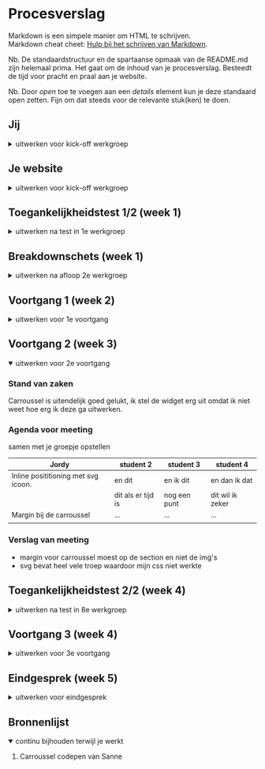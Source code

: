 # Procesverslag
Markdown is een simpele manier om HTML te schrijven.  
Markdown cheat cheet: [Hulp bij het schrijven van Markdown](https://github.com/adam-p/markdown-here/wiki/Markdown-Cheatsheet).

Nb. De standaardstructuur en de spartaanse opmaak van de README.md zijn helemaal prima. Het gaat om de inhoud van je procesverslag. Besteedt de tijd voor pracht en praal aan je website.

Nb. Door *open* toe te voegen aan een *details* element kun je deze standaard open zetten. Fijn om dat steeds voor de relevante stuk(ken) te doen.





## Jij

<details>
  <summary>uitwerken voor kick-off werkgroep</summary>

  ### Auteur:
  Jordy van Wetering

  #### Je startniveau:
  Rood

  #### Je focus:
  Surface Plane
 
</details>





## Je website

<details>
  <summary>uitwerken voor kick-off werkgroep</summary>

  ### Je opdracht:
  [Airbnb](https://www.airbnb.nl)
  
  #### Airbnb home pagina: 
  <img src="readme-images/airbnb-home.png" width="375px" alt="Home pagina van Airbnb">
  
  #### Airbnb pagina van een bungalow: 
  <img src="readme-images/airbnb-bungalow.png" width="375px" alt="Pagina van een bungalow">
 
</details>



## Toegankelijkheidstest 1/2 (week 1)

<details>
  <summary>uitwerken na test in 1e werkgroep</summary>

  ### Bevindingen
  Lijst met je bevindingen die in de test naar voren kwamen:
  -met een screenreader kan je niet de headings selecteren
  -direct naar inhoud knop is aanwezig
  -er wordt weinig kleur gebruikt waardoor het accessible is voor mensen met kleurenblindheid
  -geen mogelijkheid om airbnb host te worden met gebruik van een screenreader

  #### Screenreader
  Tijdens het gebruiken van een screenreader kan je niet via de headings door de hele website heen, je kan alleen door de footer heen navigeren.
  Dit zou opgelost kunnen worden door alle headings in H1-6 elementen te zetten.


  #### Muis en Toetsenbord 
  Je kan goed door de website heen navigeren door gebruik te maken van het toetsenbord. Ook kan er door de kaart heen genavigeerd worden met het toetsenbord.
  Het zou heel lang duren voordat iemand bij de onderste navigatie komt wat opgelost zou kunnen worden door de navigatie door het aanbod als laatste te selecteren.

  #### Motoriek (shocks, elastiekjes)
  De grootte van knopjes op de website helpt met het lastig bedienen van de website. Het maakt het lastig om door de afbeeldingen van de huizen te gaan maar dit is opgelost door gebruik van 

  #### Visueel (brillen, contrast, kleurenblind, dark/light). 
  Doordat er weinig kleur gebruikt wordt op de website kunnen mensen met kleurenblindheid ook normaal gebruik maken van de website.
  Er is geen dark mode wat sommige gebruikers kan helpen, dit is dus op te lossen door een dark mode functionaliteit toe te voegen.

</details>



## Breakdownschets (week 1)

<details>
  <summary>uitwerken na afloop 2e werkgroep</summary>

  ### de hele pagina: 
  <img src="readme-images/breakdown-hele-pagina.jpg" width="375px" alt="breakdown van de hele pagina">

  ### dynamisch deel (bijv menu): 
  <img src="readme-images/breakdown-interactie.jpg" width="375px" alt="breakdown van een dynamisch deel">

</details>





## Voortgang 1 (week 2)

<details>
  <summary>uitwerken voor 1e voortgang</summary>

  ### Stand van zaken
  De header maken ging best goed, ik had erg veel moeite met de carroussel werkend maken op mijn site. 


  ### Agenda voor meeting
  samen met je groepje opstellen

  | Jordy          | Nikki              | Lars S       | student 4        |
  | ---            | ---                | ---          | ---              |
  | hoe kan ik mijn carroussel laten werken | en dit             | en ik dit    | en dan ik dat    |
  |     | dit als er tijd is | nog een punt | dit wil ik zeker |
  |    | ...                | ...          | ...              |


  ### Verslag van meeting
  Ik heb de carroussel laten kunnen werken en moet nog een manier vinden om deze te combineren met de informatie die er bij hoort.
  Over het algemeen gaat het al goed met mijn website.

  - goed onderweg
  - css netter maken
  - css targeting probleem waardoor carroussel niet werkt
  - grid positioning voor de footer

</details>





## Voortgang 2 (week 3)

<details open>
  <summary>uitwerken voor 2e voortgang</summary>

  ### Stand van zaken
  Carroussel is uitendelijk goed gelukt, ik stel de widget erg uit omdat ik niet weet hoe erg ik deze ga uitwerken.


  ### Agenda voor meeting
  samen met je groepje opstellen

  | Jordy                 | student 2          | student 3    | student 4        |
  | ---                   | ---                | ---          | ---              |
  | Inline posititioning met svg icoon.  | en dit             | en ik dit    | en dan ik dat    |
  |        | dit als er tijd is | nog een punt | dit wil ik zeker |
  | Margin bij de carroussel         | ...                | ...          | ...              |
  |             |


  ### Verslag van meeting

  - margin voor carroussel moest op de section en niet de img's
  - svg bevat heel vele troep waardoor mijn css niet werkte

</details>





## Toegankelijkheidstest 2/2 (week 4)

<details>
  <summary>uitwerken na test in 8e werkgroep</summary>

  ### Bevindingen
  Screenreader gebruik gaat beter, headers en links worden voorgelezen en zijn klikbaar. De site is te bedienen met muis en toetsenbord en er zijn focus states aanwezig. De site gebruikt een klein kleurenpalet waardoor het voor mensen met een visuele beperking alsnog mogelijk is de site te gebruiken.

  #### Screenreader
  Je kan door middel van een screenreader door de website heen lopen en een boeking reserveren.


  #### Muis en Toetsenbord 
  Er wordt goed gebruik gemaakt van verschillende button states waardoor het mogelijk is om te zien wat interactief is en wat niet. Ook zie je waar je bent op de website door deze states.


  #### Motoriek (shocks, elastiekjes)
  Het is lastig om de foto's van een Airbnb te bekijken als de motoriek van een persoon minder is, dit heb ik verbeterd door ervoor te zorgen dat de carroussel bediend kan worden door middel van het toetsenbord.




  #### Visueel (brillen, contrast, kleurenblind, dark/light). 
  Doordat er een simpel kleurenpalet gebruikt wordt is het alsnog mogelijk om gebruik te maken van de website als iemand visueel beperkt is. Er is geen dark mode aanwezig, deze heb ik zelf wel toegevoegd.

</details>





## Voortgang 3 (week 4)

<details>
  <summary>uitwerken voor 3e voortgang</summary>

  ### Stand van zaken
  Het was lastig om te beginnen met het positioneren van de tweede pagina, maar dit is toch wel gelukt. Mijn css heb ik wat netter gemaakt door middel van meer ruimte tussen code en comment blocks.


  ### Agenda voor meeting
  samen met je groepje opstellen

  | Jordy      | student 2          | student 3    | student 4        |
  | ---            | ---                | ---          | ---              |
  | Buttons over het plaatje  | en dit             | en ik dit    | en dan ik dat    |
  |  | dit als er tijd is | nog een punt | dit wil ik zeker |
  |             | ...                | ...          | ...              |


  ### Verslag van meeting

  - css targeting moet verbeterd worden.
  - moet tweede pagina positioneren

</details>





## Eindgesprek (week 5)

<details>
  <summary>uitwerken voor eindgesprek</summary>

  ### Je uitkomst - karakteristiek screenshots:
  <img src="readme-images/dummy-plaatje.jpg" width="375px" alt="uitomst opdracht 1">


  ### Dit ging goed/Heb ik geleerd: 
  Korte omschrijving met plaatjes

  <img src="readme-images/dummy-plaatje.jpg" width="375px" alt="top">


  ### Dit was lastig/Is niet gelukt:
  Korte omschrijving met plaatjes

  <img src="readme-images/dummy-plaatje.jpg" width="375px" alt="bummer">
</details>





## Bronnenlijst

<details open>
  <summary>continu bijhouden terwijl je werkt</summary>

  1. Carroussel codepen van Sanne

</details>
